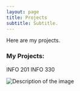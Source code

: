 ```yaml
---
layout: page
title: Projects
subtitle: Subtitle.
---
```


Here are my projects.

### My Projects:

INFO 201
INFO 330

![Description of the image](../assets/img/crepe.jpg)
